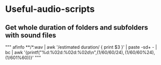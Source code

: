 # Useful-audio-scripts


## Get whole duration of folders and subfolders with sound files

"""
afinfo **/*.wav | awk '/estimated duration/ { print $3 }' | paste -sd+ - | bc | awk '{printf("%d:%02d:%02d:%02d\n",($1/60/60/24),($1/60/60%24),($1/60%60),($1%60))}'
"""
